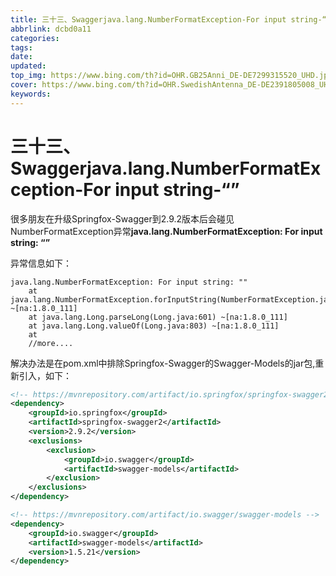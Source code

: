 ```yaml
---
title: 三十三、Swaggerjava.lang.NumberFormatException-For input string-“”
abbrlink: dcbd0a11
categories: 
tags: 
date: 
updated: 
top_img: https://www.bing.com/th?id=OHR.GB25Anni_DE-DE7299315520_UHD.jpg
cover: https://www.bing.com/th?id=OHR.SwedishAntenna_DE-DE2391805008_UHD.jpg
keywords: 
---
```

# 三十三、Swaggerjava.lang.NumberFormatException-For input string-“”

很多朋友在升级Springfox-Swagger到2.9.2版本后会碰见NumberFormatException异常**java.lang.NumberFormatException: For input string: “”**

异常信息如下：

```
java.lang.NumberFormatException: For input string: ""
    at java.lang.NumberFormatException.forInputString(NumberFormatException.java:65) ~[na:1.8.0_111]
    at java.lang.Long.parseLong(Long.java:601) ~[na:1.8.0_111]
    at java.lang.Long.valueOf(Long.java:803) ~[na:1.8.0_111]
    at  
    //more....
```

解决办法是在pom.xml中排除Springfox-Swagger的Swagger-Models的jar包,重新引入，如下：

```xml
<!-- https://mvnrepository.com/artifact/io.springfox/springfox-swagger2 -->
<dependency>
    <groupId>io.springfox</groupId>
    <artifactId>springfox-swagger2</artifactId>
    <version>2.9.2</version>
    <exclusions>
        <exclusion>
            <groupId>io.swagger</groupId>
            <artifactId>swagger-models</artifactId>
        </exclusion>
    </exclusions>
</dependency>

<!-- https://mvnrepository.com/artifact/io.swagger/swagger-models -->
<dependency>
    <groupId>io.swagger</groupId>
    <artifactId>swagger-models</artifactId>
    <version>1.5.21</version>
</dependency>
```